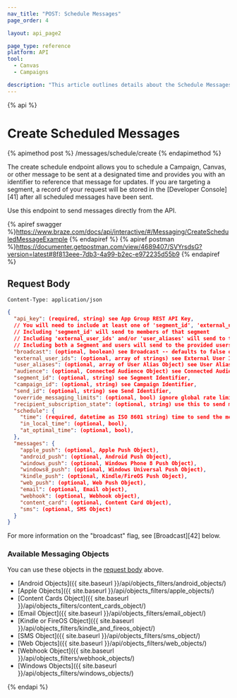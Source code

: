 ```yaml
---
nav_title: "POST: Schedule Messages"
page_order: 4

layout: api_page2

page_type: reference
platform: API
tool:
  - Canvas
  - Campaigns

description: "This article outlines details about the Schedule Messages Braze endpoint."
---
```


{% api %}

# Create Scheduled Messages

{% apimethod post %}
/messages/schedule/create
{% endapimethod %}

The create schedule endpoint allows you to schedule a Campaign, Canvas, or other message to be sent at a designated time and provides you with an identifier to reference that message for updates. If you are targeting a segment, a record of your request will be stored in the [Developer Console][41] after all scheduled messages have been sent.

Use this endpoint to send messages directly from the API.

{% apiref swagger %}https://www.braze.com/docs/api/interactive/#/Messaging/CreateScheduledMessageExample {% endapiref %}
{% apiref postman %}https://documenter.getpostman.com/view/4689407/SVYrsdsG?version=latest#8f813eee-7db3-4a99-b2ec-e972235d55b9 {% endapiref %}


## Request Body

```
Content-Type: application/json
```

```json
{
  "api_key": (required, string) see App Group REST API Key,
  // You will need to include at least one of 'segment_id', 'external_user_ids', and 'audience'
  // Including 'segment_id' will send to members of that segment
  // Including 'external_user_ids' and/or 'user_aliases' will send to those users
  // Including both a Segment and users will send to the provided users if they are in the segment
  "broadcast": (optional, boolean) see Broadcast -- defaults to false on 8/31/17, must be set to true if users are not specified,
  "external_user_ids": (optional, array of strings) see External User ID,
  "user_aliases": (optional, array of User Alias Object) see User Alias,
  "audience": (optional, Connected Audience Object) see Connected Audience,
  "segment_id": (optional, string) see Segment Identifier,
  "campaign_id": (optional, string) see Campaign Identifier,
  "send_id": (optional, string) see Send Identifier,
  "override_messaging_limits": (optional, bool) ignore global rate limits for campaigns, defaults to false,
  "recipient_subscription_state": (optional, string) use this to send messages to only users who have opted in ('opted_in'), only users who have subscribed or are opted in ('subscribed') or to all users, including unsubscribed users ('all'), the latter being useful for transactional email messaging. Defaults to 'subscribed',
  "schedule": {
    "time": (required, datetime as ISO 8601 string) time to send the message,
    "in_local_time": (optional, bool),
    "at_optimal_time": (optional, bool),
  },
  "messages": {
    "apple_push": (optional, Apple Push Object),
    "android_push": (optional, Android Push Object),
    "windows_push": (optional, Windows Phone 8 Push Object),
    "windows8_push": (optional, Windows Universal Push Object),
    "kindle_push": (optional, Kindle/FireOS Push Object),
    "web_push": (optional, Web Push Object),
    "email": (optional, Email object),
    "webhook": (optional, Webhook object),
    "content_card": (optional, Content Card Object),
    "sms": (optional, SMS Object)
  }
}
```
For more information on the "broadcast" flag, see [Broadcast][42] below.

### Available Messaging Objects

You can use these objects in the [request body](#request-body) above.

- [Android Objects]({{ site.baseurl }}/api/objects_filters/android_objects/)
- [Apple Objects]({{ site.baseurl }}/api/objects_filters/apple_objects/)
- [Content Cards Object]({{ site.baseurl }}/api/objects_filters/content_cards_object/)
- [Email Object]({{ site.baseurl }}/api/objects_filters/email_object/)
- [Kindle or FireOS Object]({{ site.baseurl }}/api/objects_filters/kindle_and_fireos_object/)
- [SMS Object]({{ site.baseurl }}/api/objects_filters/sms_object/)
- [Web Objects]({{ site.baseurl }}/api/objects_filters/web_objects/)
- [Webhook Object]({{ site.baseurl }}/api/objects_filters/webhook_objects/)
- [Windows Objects]({{ site.baseurl }}/api/objects_filters/windows_objects/)

{% endapi %}
